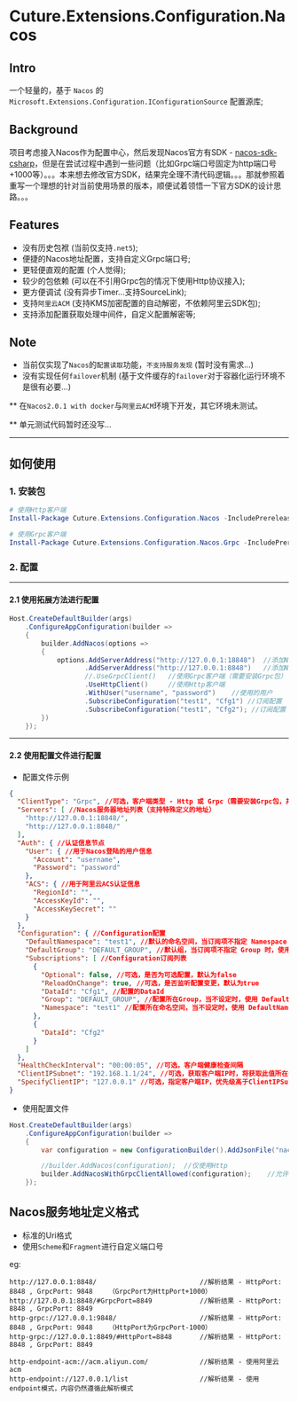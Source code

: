 # Cuture.Extensions.Configuration.Nacos

## Intro

一个轻量的，基于 `Nacos` 的 `Microsoft.Extensions.Configuration.IConfigurationSource` 配置源库;

## Background
项目考虑接入Nacos作为配置中心，然后发现Nacos官方有SDK - [nacos-sdk-csharp](https://github.com/nacos-group/nacos-sdk-csharp)，但是在尝试过程中遇到一些问题（比如Grpc端口号固定为http端口号+1000等）。。。本来想去修改官方SDK，结果完全理不清代码逻辑。。。那就参照着重写一个理想的针对当前使用场景的版本，顺便试着领悟一下官方SDK的设计思路。。。

## Features
- 没有历史包袱 (当前仅支持`.net5`);
- 便捷的Nacos地址配置，支持自定义Grpc端口号;
- 更轻便直观的配置 (个人觉得);
- 较少的包依赖 (可以在不引用Grpc包的情况下使用Http协议接入);
- 更方便调试 (没有异步Timer...支持SourceLink);
- 支持`阿里云ACM` (支持KMS加密配置的自动解密，不依赖阿里云SDK包);
- 支持添加配置获取处理中间件，自定义配置解密等;

## Note
- 当前仅实现了`Nacos`的`配置读取`功能，`不支持服务发现` (暂时没有需求...)
- 没有实现任何`failover`机制 (基于文件缓存的`failover`对于容器化运行环境不是很有必要...)

** 在`Nacos2.0.1 with docker`与`阿里云ACM`环境下开发，其它环境未测试。

** 单元测试代码暂时还没写...

------------------

## 如何使用

### 1. 安装包

```powershell
# 使用Http客户端
Install-Package Cuture.Extensions.Configuration.Nacos -IncludePrerelease

# 使用Grpc客户端
Install-Package Cuture.Extensions.Configuration.Nacos.Grpc -IncludePrerelease
```

### 2. 配置

------------------

#### 2.1 使用拓展方法进行配置

```C#
Host.CreateDefaultBuilder(args)
    .ConfigureAppConfiguration(builder =>
    {
        builder.AddNacos(options =>
        {
            options.AddServerAddress("http://127.0.0.1:18848")  //添加Nacos地址
                   .AddServerAddress("http://127.0.0.1:8848")   //添加Nacos地址
                   //.UseGrpcClient()   //使用Grpc客户端（需要安装Grpc包）
                   .UseHttpClient()     //使用Http客户端
                   .WithUser("username", "password")    //使用的用户
                   .SubscribeConfiguration("test1", "Cfg1") //订阅配置
                   .SubscribeConfiguration("test1", "Cfg2"); //订阅配置
        })
    });
```

------------------

#### 2.2 使用配置文件进行配置

- 配置文件示例

```json
{
  "ClientType": "Grpc", //可选，客户端类型 - Http 或 Grpc（需要安装Grpc包，并使用对应的配置方法）默认为Http（阿里云ACM暂时不支持GRPC）
  "Servers": [ //Nacos服务器地址列表（支持特殊定义的地址）
    "http://127.0.0.1:18848/",
    "http://127.0.0.1:8848/"
  ],
  "Auth": { //认证信息节点
    "User": { //用于Nacos登陆的用户信息
      "Account": "username",
      "Password": "password"
    },
    "ACS": { //用于阿里云ACS认证信息
      "RegionId": "",
      "AccessKeyId": "",
      "AccessKeySecret": ""
    }
  },
  "Configuration": { //Configuration配置
    "DefaultNamespace": "test1", //默认的命名空间，当订阅项不指定 Namespace 时，使用此值
    "DefaultGroup": "DEFAULT_GROUP", //默认组，当订阅项不指定 Group 时，使用此值。不设置时，默认为 DEFAULT_GROUP
    "Subscriptions": [ //Configuration订阅列表
      {
        "Optional": false, //可选，是否为可选配置，默认为false
        "ReloadOnChange": true, //可选，是否监听配置变更，默认为true
        "DataId": "Cfg1", //配置的DataId
        "Group": "DEFAULT_GROUP", //配置所在Group，当不设定时，使用 DefaultGroup
        "Namespace": "test1" //配置所在命名空间，当不设定时，使用 DefaultNamespace
      },
      {
        "DataId": "Cfg2"
      }
    ]
  },
  "HealthCheckInterval": "00:00:05", //可选，客户端健康检查间隔
  "ClientIPSubnet": "192.168.1.1/24", //可选，获取客户端IP时，将获取此值所在子网IP
  "SpecifyClientIP": "127.0.0.1" //可选，指定客户端IP，优先级高于ClientIPSubnet
}
```

- 使用配置文件

```C#
Host.CreateDefaultBuilder(args)
    .ConfigureAppConfiguration(builder =>
    {
        var configuration = new ConfigurationBuilder().AddJsonFile("nacos.json").Build();

        //builder.AddNacos(configuration);  //仅使用Http
        builder.AddNacosWithGrpcClientAllowed(configuration);    //允许使用Grpc
    });
```

## Nacos服务地址定义格式

- 标准的Uri格式
- 使用`Scheme`和`Fragment`进行自定义端口号

eg:
```
http://127.0.0.1:8848/                          //解析结果 - HttpPort: 8848 , GrpcPort: 9848    （GrpcPort为HttpPort+1000）
http://127.0.0.1:8848/#GrpcPort=8849            //解析结果 - HttpPort: 8848 , GrpcPort: 8849
http-grpc://127.0.0.1:9848/                     //解析结果 - HttpPort: 8848 , GrpcPort: 9848    （HttpPort为GrpcPort-1000）
http-grpc://127.0.0.1:8849/#HttpPort=8848       //解析结果 - HttpPort: 8848 , GrpcPort: 8849

http-endpoint-acm://acm.aliyun.com/             //解析结果 - 使用阿里云acm
http-endpoint://127.0.0.1/list                  //解析结果 - 使用endpoint模式，内容仍然遵循此解析模式
```
